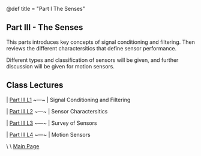 @def title = "Part I The Senses"

## Part III - The Senses
This parts introduces key concepts of signal conditioning and filtering. Then reviews the different charactersitics that define sensor performance. 

Different types and classification of sensors will be given, and further discussion will be given for motion sensors. 

<!-- TODO: ADD diagram of system response with fancy animation  -->

## Class Lectures

| [Part III L1](../lecture1/index.html)  ~~~&ensp;&ensp;~~~ | Signal Conditioning and Filtering
 
| [Part III L2](../lecture2/index.html)  ~~~&ensp;&ensp;~~~ | Sensor Charactersitics
 
| [Part III L3](../lecture3/index.html)  ~~~&ensp;&ensp;~~~ | Survey of Sensors

| [Part III L4](../lecture3/index.html)  ~~~&ensp;&ensp;~~~ | Motion Sensors
  
\\
\\
[Main Page](/index.html)